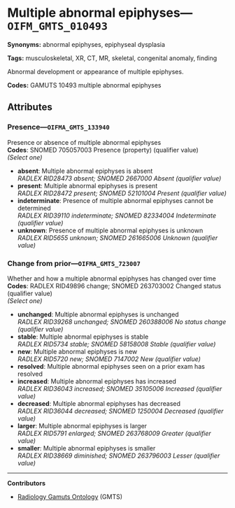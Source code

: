 # Multiple abnormal epiphyses—`OIFM_GMTS_010493`

**Synonyms:** abnormal epiphyses, epiphyseal dysplasia

**Tags:** musculoskeletal, XR, CT, MR, skeletal, congenital anomaly, finding

Abnormal development or appearance of multiple epiphyses.

**Codes:** GAMUTS 10493 multiple abnormal epiphyses

## Attributes

### Presence—`OIFMA_GMTS_133940`

Presence or absence of multiple abnormal epiphyses  
**Codes**: SNOMED 705057003 Presence (property) (qualifier value)  
*(Select one)*

- **absent**: Multiple abnormal epiphyses is absent  
_RADLEX RID28473 absent; SNOMED 2667000 Absent (qualifier value)_
- **present**: Multiple abnormal epiphyses is present  
_RADLEX RID28472 present; SNOMED 52101004 Present (qualifier value)_
- **indeterminate**: Presence of multiple abnormal epiphyses cannot be determined  
_RADLEX RID39110 indeterminate; SNOMED 82334004 Indeterminate (qualifier value)_
- **unknown**: Presence of multiple abnormal epiphyses is unknown  
_RADLEX RID5655 unknown; SNOMED 261665006 Unknown (qualifier value)_

### Change from prior—`OIFMA_GMTS_723007`

Whether and how a multiple abnormal epiphyses has changed over time  
**Codes**: RADLEX RID49896 change; SNOMED 263703002 Changed status (qualifier value)  
*(Select one)*

- **unchanged**: Multiple abnormal epiphyses is unchanged  
_RADLEX RID39268 unchanged; SNOMED 260388006 No status change (qualifier value)_
- **stable**: Multiple abnormal epiphyses is stable  
_RADLEX RID5734 stable; SNOMED 58158008 Stable (qualifier value)_
- **new**: Multiple abnormal epiphyses is new  
_RADLEX RID5720 new; SNOMED 7147002 New (qualifier value)_
- **resolved**: Multiple abnormal epiphyses seen on a prior exam has resolved  
- **increased**: Multiple abnormal epiphyses has increased  
_RADLEX RID36043 increased; SNOMED 35105006 Increased (qualifier value)_
- **decreased**: Multiple abnormal epiphyses has decreased  
_RADLEX RID36044 decreased; SNOMED 1250004 Decreased (qualifier value)_
- **larger**: Multiple abnormal epiphyses is larger  
_RADLEX RID5791 enlarged; SNOMED 263768009 Greater (qualifier value)_
- **smaller**: Multiple abnormal epiphyses is smaller  
_RADLEX RID38669 diminished; SNOMED 263796003 Lesser (qualifier value)_

---

**Contributors**

- [Radiology Gamuts Ontology](https://gamuts.net/) (GMTS)